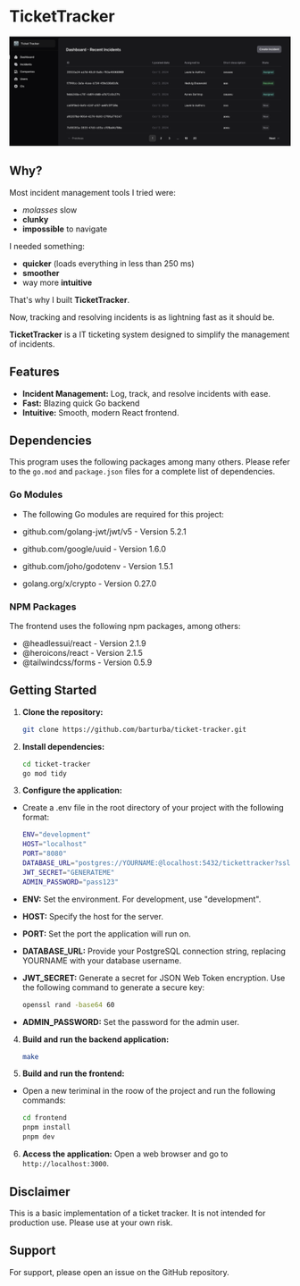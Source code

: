 # TicketTracker

![Alt text](/ticket-tracker-screenshot.png?raw=true "Screenshot of TicketTracker")

## Why?

Most incident management tools I tried were:

- _molasses_ slow
- **clunky**
- **impossible** to navigate

I needed something:

- **quicker** (loads everything in less than 250 ms)
- **smoother**
- way more **intuitive**

That's why I built **TicketTracker**.

Now, tracking and resolving incidents is as lightning fast as it should be.

**TicketTracker** is a IT ticketing system designed to simplify the management of incidents.

## Features

- **Incident Management:** Log, track, and resolve incidents with ease.
- **Fast:** Blazing quick Go backend
- **Intuitive:** Smooth, modern React frontend.

## Dependencies

This program uses the following packages among many others. Please refer to the `go.mod` and `package.json` files for a complete list of dependencies.

### Go Modules

- The following Go modules are required for this project:

- github.com/golang-jwt/jwt/v5 - Version 5.2.1
- github.com/google/uuid - Version 1.6.0
- github.com/joho/godotenv - Version 1.5.1
- golang.org/x/crypto - Version 0.27.0

### NPM Packages

The frontend uses the following npm packages, among others:

- @headlessui/react - Version 2.1.9
- @heroicons/react - Version 2.1.5
- @tailwindcss/forms - Version 0.5.9

## Getting Started

1. **Clone the repository:**

   ```bash
   git clone https://github.com/barturba/ticket-tracker.git
   ```

2. **Install dependencies:**

   ```bash
   cd ticket-tracker
   go mod tidy
   ```

3. **Configure the application:**

- Create a .env file in the root directory of your project with the following format:

  ```bash .env
  ENV="development"
  HOST="localhost"
  PORT="8080"
  DATABASE_URL="postgres://YOURNAME:@localhost:5432/tickettracker?sslmode=disable"
  JWT_SECRET="GENERATEME"
  ADMIN_PASSWORD="pass123"
  ```

- **ENV:** Set the environment. For development, use "development".
- **HOST:** Specify the host for the server.
- **PORT:** Set the port the application will run on.
- **DATABASE_URL:** Provide your PostgreSQL connection string, replacing YOURNAME with your database username.
- **JWT_SECRET:** Generate a secret for JSON Web Token encryption. Use the following command to generate a secure key:

  ```bash
  openssl rand -base64 60
  ```

- **ADMIN_PASSWORD:** Set the password for the admin user.

4. **Build and run the backend application:**

   ```bash
   make
   ```

5. **Build and run the frontend:**

- Open a new teriminal in the roow of the project and run the following commands:

  ```bash
  cd frontend
  pnpm install
  pnpm dev
  ```

6. **Access the application:** Open a web browser and go to `http://localhost:3000`.

## Disclaimer

This is a basic implementation of a ticket tracker. It is not intended for production use. Please use at your own risk.

## Support

For support, please open an issue on the GitHub repository.
